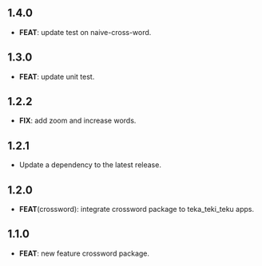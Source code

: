 ## 1.4.0

 - **FEAT**: update test on naive-cross-word.

## 1.3.0

 - **FEAT**: update unit test.

## 1.2.2

 - **FIX**: add zoom and increase words.

## 1.2.1

 - Update a dependency to the latest release.

## 1.2.0

 - **FEAT**(crossword): integrate crossword package to teka_teki_teku apps.

## 1.1.0

 - **FEAT**: new feature crossword package.

